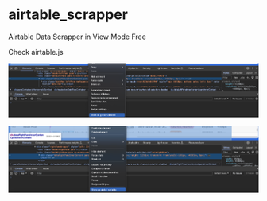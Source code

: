 # airtable_scrapper
Airtable Data Scrapper in View Mode Free

Check airtable.js

![Screenshot](screenshot.png)

![Screenshot](screenshot2.png)

